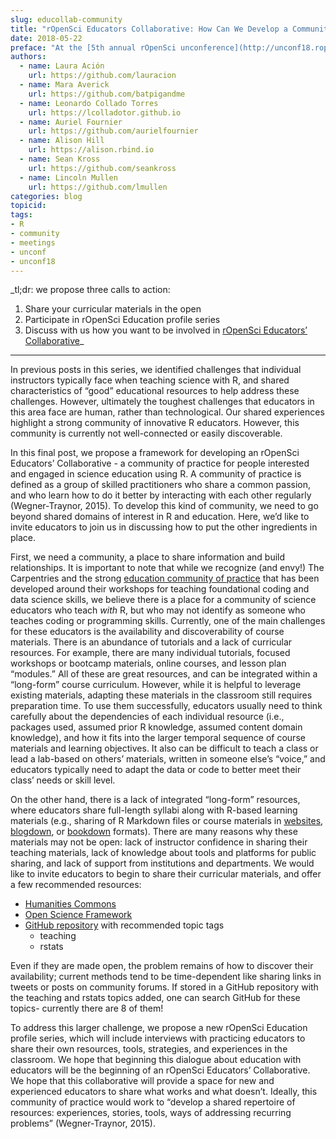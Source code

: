 ```yaml
---
slug: educollab-community
title: "rOpenSci Educators Collaborative: How Can We Develop a Community Of Innovative R Educators?"
date: 2018-05-22
preface: "At the [5th annual rOpenSci unconference](http://unconf18.ropensci.org) in May 2018, a group of scientists and educators shared their experiences, frustrations, failures, and successes teaching science with R. What came out of this discussion was a framework for rOpenSci Educators’ Collaborative - a community of practice for people interested and engaged in science education using R. This blog post is the third of a 3-post series about education and R, written by this group of unconf18 participants. Read the first post about common pedagogical challenges [here](), and the second post about what makes a "good" open educational resource [here]()."
authors:
  - name: Laura Ación
    url: https://github.com/lauracion
  - name: Mara Averick 
    url: https://github.com/batpigandme
  - name: Leonardo Collado Torres
    url: https://lcolladotor.github.io
  - name: Auriel Fournier 
    url: https://github.com/aurielfournier
  - name: Alison Hill
    url: https://alison.rbind.io
  - name: Sean Kross
    url: https://github.com/seankross
  - name: Lincoln Mullen
    url: https://github.com/lmullen
categories: blog
topicid: 
tags:
- R
- community
- meetings
- unconf
- unconf18
---
```


_tl;dr: we propose three calls to action:

1. Share your curricular materials in the open
1. Participate in rOpenSci Education profile series
1. Discuss with us how you want to be involved in [rOpenSci Educators’ Collaborative](https://github.com/ropenscilabs/rOpenSciEd)_

---

In previous posts in this series, we identified challenges that individual instructors typically face when teaching science with R, and shared characteristics of “good” educational resources to help address these challenges. However, ultimately the toughest challenges that educators in this area face are human, rather than technological. Our shared experiences highlight a strong community of innovative R educators. However, this community is currently not well-connected or easily discoverable. 

In this final post, we propose a framework for developing an rOpenSci Educators’ Collaborative - a community of practice for people interested and engaged in science education using R. A community of practice is defined as a group of skilled practitioners who share a common passion, and who learn how to do it better by interacting with each other regularly (Wegner-Traynor, 2015). To develop this kind of community, we need to go beyond shared domains of interest in R and education. Here, we’d like to invite educators to join us in discussing how to put the other ingredients in place. 

First, we need a community, a place to share information and build relationships. It is important to note that while we recognize (and envy!) The Carpentries and the strong [education community of practice](https://cookbook.carpentries.org) that has been developed around their workshops for teaching foundational coding and data science skills, we believe there is a place for a community of science educators who teach *with* R, but who may not identify as someone who teaches coding or programming skills. Currently, one of the main challenges for these educators is the availability and discoverability of course materials. There is an abundance of tutorials and a lack of curricular resources. For example, there are many individual tutorials, focused workshops or bootcamp materials, online courses, and lesson plan “modules.” All of these are great resources, and can be integrated within a “long-form” course curriculum. However, while it is helpful to leverage existing materials, adapting these materials in the classroom still requires preparation time. To use them successfully, educators usually need to think carefully about the dependencies of each individual resource (i.e., packages used, assumed prior R knowledge, assumed content domain knowledge), and how it fits into the larger temporal sequence of course materials and learning objectives. It also can be difficult to teach a class or lead a lab-based on others’ materials, written in someone else’s “voice,” and educators typically need to adapt the data or code to better meet their class’ needs or skill level. 

On the other hand, there is a lack of integrated “long-form” resources, where educators share full-length syllabi along with R-based learning materials (e.g., sharing of R Markdown files or course materials in [websites](https://rmarkdown.rstudio.com/rmarkdown_websites.htm), [blogdown](https://bookdown.org/yihui/blogdown/), or [bookdown](https://bookdown.org/yihui/bookdown/) formats). There are many reasons why these materials may not be open: lack of instructor confidence in sharing their teaching materials, lack of knowledge about tools and platforms for public sharing, and lack of support from institutions and departments. We would like to invite educators to begin to share their curricular materials, and offer a few recommended resources:

- [Humanities Commons](https://hcommons.org)
- [Open Science Framework](https://osf.io)
- [GitHub repository](https://github.com) with recommended topic tags
    - teaching
    - rstats

Even if they are made open, the problem remains of how to discover their availability; current methods tend to be time-dependent like sharing links in tweets or posts on community forums. If stored in a GitHub repository with the teaching and rstats topics added, one can search GitHub for these topics- currently there are 8 of them! 

To address this larger challenge, we propose a new rOpenSci Education profile series, which will include interviews with practicing educators to share their own resources, tools, strategies, and experiences in the classroom. We hope that beginning this dialogue about education with educators will be the beginning of an rOpenSci Educators’ Collaborative. We hope that this collaborative will provide a space for new and experienced educators to share what works and what doesn’t. Ideally, this community of practice would work to “develop a shared repertoire of resources: experiences, stories, tools, ways of addressing recurring problems” (Wegner-Traynor, 2015).
